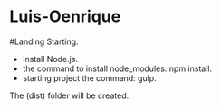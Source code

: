 # Luis-Oenrique
#Landing
Starting: 
- install Node.js.
- the command to install node_modules: npm install.
- starting project the command: gulp.

The (dist) folder will be created.
